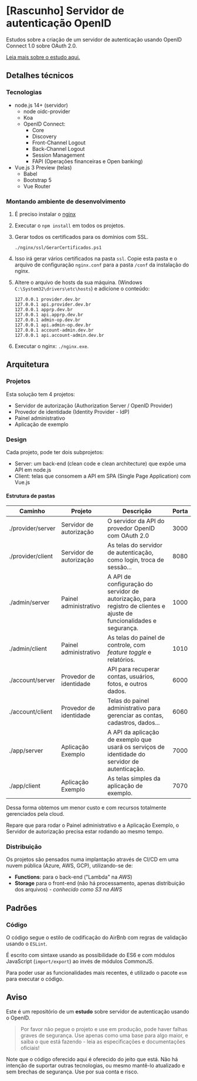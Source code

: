 # [Rascunho] Servidor de autenticação OpenID

Estudos sobre a criação de um servidor de autenticação usando OpenID Connect 1.0 sobre OAuth 2.0.

[Leia mais sobre o estudo aqui.](OpenID.md)

## Detalhes técnicos

### Tecnologias

- node.js 14+ (servidor)
  - node oidc-provider
  - Koa
  - OpenID Connect:
    - Core
    - Discovery
    - Front-Channel Logout
    - Back-Channel Logout
    - Session Management
    - FAPI (Operações financeiras e Open banking)
- Vue.js 3 Preview (telas)
  - Babel
  - Bootstrap 5
  - Vue Router
  
### Montando ambiente de desenvolvimento

1. É preciso instalar o [nginx](http://nginx.org/en/download.html)
2. Executar o `npm install` em todos os projetos.
3. Gerar todos os certificados para os domínios com SSL.

    ```console
    ./nginx/ssl/GerarCertificados.ps1
    ```

4. Isso irá gerar vários certificados na pasta `ssl`. Copie esta pasta e o arquivo de configuração `nginx.conf` para a pasta `/conf` da instalação do nginx.

5. Altere o arquivo de hosts da sua máquina. (Windows `C:\System32\drivers\etc\hosts`) e adicione o conteúdo:

    ```hosts
    127.0.0.1 provider.dev.br
    127.0.0.1 api.provider.dev.br
    127.0.0.1 apprp.dev.br
    127.0.0.1 api.apprp.dev.br
    127.0.0.1 admin-op.dev.br
    127.0.0.1 api.admin-op.dev.br
    127.0.0.1 account-admin.dev.br
    127.0.0.1 api.account-admin.dev.br
    ```

6. Executar o nginx: `./nginx.exe`.

## Arquitetura

### Projetos

Esta solução tem 4 projetos:

- Servidor de autorização (Authorization Server / OpenID Provider)
- Provedor de identidade (Identity Provider - IdP)
- Painel administrativo
- Aplicação de exemplo

### Design

Cada projeto, pode ter dois subprojetos:

- Server: um back-end (clean code e clean architecture) que expõe uma API em node.js
- Client: telas que consomem a API em SPA (Single Page Application) com Vue.js

#### Estrutura de pastas

|Caminho|Projeto|Descrição|Porta|
|---|---|---|---|
|./provider/server|Servidor de autorização|O servidor da API do provedor OpenID com OAuth 2.0|3000|
|./provider/client|Servidor de autorização|As telas do servidor de autenticação, como login, troca de sessão...|8080|
|./admin/server|Painel administrativo|A API de configuração do servidor de autorização, para registro de clientes e ajuste de funcionalidades e segurança.|1000|
|./admin/client|Painel administrativo|As telas do painel de controle, com _feature toggle_ e relatórios.|1010|
|./account/server|Provedor de identidade|API para recuperar contas, usuários, fotos, e outros dados.|6000|
|./account/client|Provedor de identidade|Telas do painel administrativo para gerenciar as contas, cadastros, dados...|6060|
|./app/server|Aplicação Exemplo|A API da aplicação de exemplo que usará os serviços de identidade do servidor de autenticação.|7000|
|./app/client|Aplicação Exemplo|As telas simples da aplicação de exemplo.|7070|

Dessa forma obtemos um menor custo e com recursos totalmente gerenciados pela cloud.

Repare que para rodar o Painel administrativo e a Aplicação Exemplo, o Servidor de autorização precisa estar rodando ao mesmo tempo.

### Distribuição

Os projetos são pensados numa implantação através de CI/CD em uma nuvem pública (Azure, AWS, GCP), utilizando-se de:

- **Functions**: para o back-end ("Lambda" na _AWS_)
- **Storage** para o front-end (não há processamento, apenas distribuição dos arquivos) _- conhecido como S3 na AWS_

## Padrões

### Código

O código segue o estilo de codificação do AirBnb com regras de validação usando o `ESLint`.

É escrito com sintaxe usando as possibilidade do ES6 e com módulos JavaScript (`import/export`) ao invés de módulos CommonJS.

Para poder usar as funcionalidades mais recentes, é utilizado o pacote `esm` para executar o código.

## Aviso

Este é um repositório de um **estudo** sobre servidor de autenticação usando o OpenID.

> Por favor não pegue o projeto e use em produção, pode haver falhas graves de segurança. Use apenas como uma base para algo maior, e saiba o que está fazendo - leia as especificações e documentações oficiais!

Note que o código oferecido aqui é oferecido do jeito que está. Não há intenção de suportar outras tecnologias, ou mesmo mantê-lo atualizado e sem brechas de segurança. Use por sua conta e risco.
